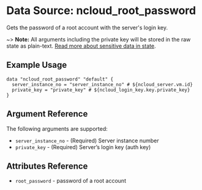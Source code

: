# Data Source: ncloud_root_password

Gets the password of a root account with the server's login key.

~> **Note:** All arguments including the private key will be stored in the raw state as plain-text.
[Read more about sensitive data in state](/docs/state/sensitive-data.html).

## Example Usage

```hcl
data "ncloud_root_password" "default" {
  server_instance_no = "server_instance_no" # ${ncloud_server.vm.id}
  private_key = "private_key" # ${ncloud_login_key.key.private_key}
}
```

## Argument Reference

The following arguments are supported:

* `server_instance_no` - (Required) Server instance number
* `private_key` - (Required) Server’s login key (auth key)

## Attributes Reference


* `root_password` - password of a root account
